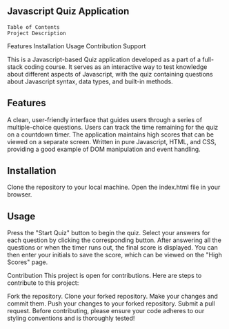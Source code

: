 ## Javascript Quiz Application
    Table of Contents
    Project Description

Features
Installation
Usage
Contribution
Support

This is a Javascript-based Quiz application developed as a part of a full-stack coding course. It serves as an interactive way to test knowledge about different aspects of Javascript, with the quiz containing questions about Javascript syntax, data types, and built-in methods.

## Features
A clean, user-friendly interface that guides users through a series of multiple-choice questions.
Users can track the time remaining for the quiz on a countdown timer.
The application maintains high scores that can be viewed on a separate screen.
Written in pure Javascript, HTML, and CSS, providing a good example of DOM manipulation and event handling.


## Installation
Clone the repository to your local machine.
Open the index.html file in your browser.

## Usage
Press the "Start Quiz" button to begin the quiz.
Select your answers for each question by clicking the corresponding button.
After answering all the questions or when the timer runs out, the final score is displayed.
You can then enter your initials to save the score, which can be viewed on the "High Scores" page.

Contribution
This project is open for contributions. Here are steps to contribute to this project:

Fork the repository.
Clone your forked repository.
Make your changes and commit them.
Push your changes to your forked repository.
Submit a pull request.
Before contributing, please ensure your code adheres to our styling conventions and is thoroughly tested!
